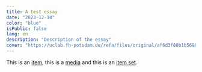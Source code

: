 ```yaml
---
title: A test essay
date: "2023-12-14"
color: "blue"
isPublic: false
lang: en
description: "Description of the essay"
cover: "https://uclab.fh-potsdam.de/refa/files/original/af6d3f80b1b5690cf68dae59dcfb0909bd2e6ea9.jpg"
---
```


This is an [item](item/463), this is a [media](media/1602) and this is an [item set](set/31735).
